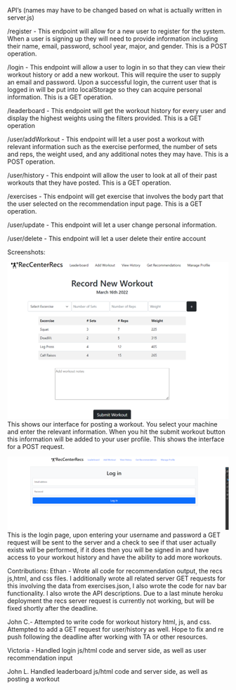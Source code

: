 API’s (names may have to be changed based on what is actually written in server.js)

/register - This endpoint will allow for a new user to register for the system. When a user is signing up they will need to provide information including their name, email, password, school year, major, and gender. This is a POST operation. 

/login - This endpoint will allow a user to login in so that they can view their workout history or add a new workout. This will require the user to supply an email and password. Upon a successful login, the current user that is logged in will be put into localStorage so they can acquire personal information. This is a GET operation.

/leaderboard - This endpoint will get the workout history for every user and display the highest weights using the filters provided. This is a GET operation 

/user/addWorkout - This endpoint will let a user post a workout with relevant information such as the exercise performed, the number of sets and reps, the weight used, and any additional notes they may have. This is a POST operation.

/user/history - This endpoint will allow the user to look at all of their past workouts that they have posted. This is a GET operation.

/exercises - This endpoint will get exercise that involves the body part that the user selected on the recommendation input page. This is a GET operation.

/user/update - This endpoint will let a user change personal information. 

/user/delete - This endpoint will let a user delete their entire account

Screenshots:


![](images/setup_post.png)
This shows our interface for posting a workout. You select your machine and enter the relevant information. When you hit the submit workout button this information will be added to your user profile. This shows the interface for a POST request. 

![](images/setup_read.png)
This is the login page, upon entering your username and password a GET request will be sent to the server and a check to see if that user actually exists will be performed, if it does then you will be signed in and have access to your workout history and have the ability to add more workouts.



Contributions: 
Ethan - Wrote all code for recommendation output, the recs js,html, and css files. I additionally wrote all related server GET requests for this involving the data from exercises.json, I also wrote the code for nav bar functionality. I also wrote the API descriptions. Due to a last minute heroku deployment the recs server request is currently not working, but will be fixed shortly after the deadline.

John C.- Attempted to write code for workout history html, js, and css. Attempted to add a GET request for user/history as well. Hope to fix and re push following the deadline after working with TA or other resources. 

Victoria - Handled login js/html code and server side, as well as user recommendation input

John L.  Handled leaderboard js/html code and server side, as well as posting a workout

